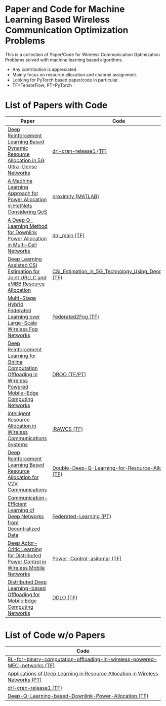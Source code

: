 # Paper and Code for Machine Learning Based Wireless Communication Optimization Problems
This is a collection of Paper/Code for Wireless Communication Optimization Problems solved with machine learning based algorithms.
- Any contribution is appreciated.
- Mainly focus on resource allocation and channel assignment.
- Looking for PyTorch based paper/code in particular.
- TF=TensorFlow; PT=PyTorch
# List of Papers with Code 
| Paper  | Code |
| ------------- | ------------- |
| [Deep Reinforcement Learning Based Dynamic Resource Allocation in 5G Ultra-Dense Networks](https://ieeexplore.ieee.org/document/8896609)  | [drl-cran-release1 (TF)](https://github.com/AFNANAMIN/Resource-Allocation-using-deeprl.git)  |
|[A Machine Learning Approach for Power Allocation in HetNets Considering QoS](https://arxiv.org/pdf/1803.06760.pdf)|[proximity (MATLAB)](https://github.com/roamiri/proximity.git)|
|[A Deep Q-Learning Method for Downlink Power Allocation in Multi-Cell Networks](https://arxiv.org/pdf/1904.13032.pdf)| [dql_main (TF)](https://github.com/ishfaq06/Deep-Q-Learning-based-Downlink-Power-Allocation.git)|
|[Deep Learning Assisted CSI Estimation for Joint URLLC and eMBB Resource Allocation](https://www.researchgate.net/publication/339676671_Deep_Learning_Assisted_CSI_Estimation_for_Joint_URLLC_and_eMBB_Resource_Allocation)|[CSI_Estimation_in_5G_Technology_Using_Depp_Learning (TF)](https://github.com/dv-123/CSI_Estimation_in_5G_Technology_Using_Depp_Learning.git)|
|[Multi-Stage Hybrid Federated Learning over Large-Scale Wireless Fog Networks](https://arxiv.org/pdf/2007.09511.pdf)|[Federated2Fog (TF)](https://github.com/shams-sam/Federated2Fog.git )|
|[Deep Reinforcement Learning for Online Computation Offloading in Wireless Powered Mobile-Edge Computing Networks](https://ieeexplore.ieee.org/document/8771176)|[DROO (TF/PT)](https://github.com/revenol/DROO.git)|
|[Intelligent Resource Allocation in Wireless Communications Systems](https://github.com/seotaijiya/IRAWCS/blob/master/Additional_doc_formulation_2.pdf)|[IRAWCS (TF)](https://github.com/seotaijiya/IRAWCS.git)|
|[Deep Reinforcement Learning Based Resource Allocation for V2V Communications](https://ieeexplore.ieee.org/document/8633948)|[Double-Deep-Q-Learning-for-Resource-Allocation (TF)](https://github.com/Engineer1999/Double-Deep-Q-Learning-for-Resource-Allocation.git)|
|[Communication-Efficient Learning of Deep Networks from Decentralized Data](https://arxiv.org/pdf/1602.05629.pdf)|[Federated-Learning (PT)](https://github.com/AshwinRJ/Federated-Learning-PyTorch.git)|
|[Deep Actor-Critic Learning for Distributed Power Control in Wireless Mobile Networks](https://arxiv.org/pdf/1808.00490v1.pdf)|[Power-Control-asilomar (TF)](https://github.com/sinannasir/Power-Control-asilomar.git)|
|[Distributed Deep Learning-based Offloading for Mobile Edge Computing Networks](https://link.springer.com/article/10.1007/s11036-018-1177-x)|[DDLO (TF)](https://github.com/revenol/DDLO.git)|
# List of Code w/o Papers
|Code|
|------|
|[RL-for-binary-computation-offloading-in-wireless-powered-MEC-networks (TF)](https://github.com/jordan8409212/RL-for-binary-computation-offloading-in-wireless-powered-MEC-networks.git)|
|[Applications of Deep Learning in Resource Allocation in Wireless Networks (PT)](https://github.com/staschistyakov/deep_learning_wireless_networks.git)|
|[drl-cran-release1 (TF)](https://github.com/AFNANAMIN/Resource-Allocation-using-deeprl.git)|
|[Deep-Q-Learning-based-Downlink-Power-Allocation (TF)](https://github.com/ishfaq06/Deep-Q-Learning-based-Downlink-Power-Allocation.git)|
